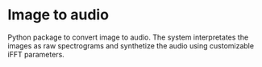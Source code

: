 # Image to audio
Python package to convert image to audio. The system interpretates the images as raw spectrograms and synthetize the audio using customizable iFFT parameters.

## 
